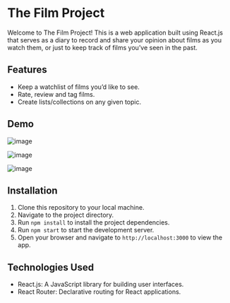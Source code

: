 # The Film Project

Welcome to The Film Project! This is a web application built using React.js that serves as a diary to record and share your opinion about films as you watch them, or just to keep track of films you’ve seen in the past.

## Features

-   Keep a watchlist of films you’d like to see.
-   Rate, review and tag films.
-   Create lists/collections on any given topic.

## Demo
![image](https://github.com/pratiyk/the-film-project/assets/38837970/c03c27b3-12cc-4413-be1d-642cd7a523b7)

![image](https://github.com/pratiyk/the-film-project/assets/38837970/bfcbcac6-fd64-4432-acc6-cdcc446bcfa0)

![image](https://github.com/pratiyk/the-film-project/assets/38837970/15729cb8-86df-4d1b-94c6-59a2d0e9289c)



## Installation

1. Clone this repository to your local machine.
2. Navigate to the project directory.
3. Run `npm install` to install the project dependencies.
4. Run `npm start` to start the development server.
5. Open your browser and navigate to `http://localhost:3000` to view the app.

## Technologies Used

-   React.js: A JavaScript library for building user interfaces.
-   React Router: Declarative routing for React applications.
